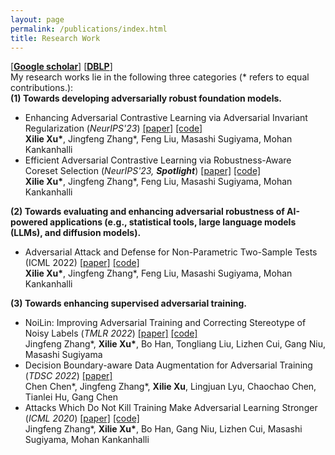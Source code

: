 ```yaml
---
layout: page
permalink: /publications/index.html
title: Research Work
---
```


[[**Google scholar**]](https://scholar.google.com/citations?hl=en&user=zea9MKUAAAAJ) [[**DBLP**]](https://dblp.org/pid/259/2327.html) <br/>
My research works lie in the following three categories (\* refers to equal contributions.): <br/>
**(1) Towards developing adversarially robust foundation models.**
- Enhancing Adversarial Contrastive Learning via Adversarial Invariant Regularization (*NeurIPS'23*) [[paper]](https://arxiv.org/pdf/2305.00374.pdf) [[code]]()
<br/> **Xilie Xu\***, Jingfeng Zhang\*, Feng Liu, Masashi Sugiyama, Mohan Kankanhalli
- Efficient Adversarial Contrastive Learning via Robustness-Aware Coreset Selection (*NeurIPS'23,* ***Spotlight***) [[paper]](https://arxiv.org/pdf/2302.03857.pdf) [[code]]()
<br/> **Xilie Xu\***, Jingfeng Zhang\*, Feng Liu, Masashi Sugiyama, Mohan Kankanhalli

**(2) Towards evaluating and enhancing adversarial robustness of AI-powered applications (e.g., statistical tools, large language models (LLMs), and diffusion models).**
- Adversarial Attack and Defense for Non-Parametric Two-Sample Tests (ICML 2022) [[paper]](https://proceedings.mlr.press/v162/xu22m/xu22m.pdf) [[code]](https://github.com/GodXuxilie/Robust-TST)
<br/> **Xilie Xu\***, Jingfeng Zhang*, Feng Liu, Masashi Sugiyama, Mohan Kankanhalli

**(3) Towards enhancing supervised adversarial training.** 

- NoiLin: Improving Adversarial Training and Correcting Stereotype of Noisy Labels (*TMLR 2022*) [[paper]](https://openreview.net/pdf?id=zlQXV7xtZs) [[code]](https://github.com/zjfheart/NoiLIn) <br> Jingfeng Zhang\*, **Xilie Xu\***, Bo Han, Tongliang Liu, Lizhen Cui, Gang Niu, Masashi Sugiyama
- Decision Boundary-aware Data Augmentation for Adversarial Training (*TDSC 2022*) [[paper]](https://ieeexplore.ieee.org/abstract/document/9754227)
<br/> Chen Chen\*, Jingfeng Zhang\*, **Xilie Xu**, Lingjuan Lyu, Chaochao Chen, Tianlei Hu, Gang Chen
- Attacks Which Do Not Kill Training Make Adversarial Learning Stronger (*ICML 2020*) [[paper]](https://proceedings.mlr.press/v119/zhang20z/zhang20z.pdf) [[code]](https://github.com/zjfheart/Friendly-Adversarial-Training)
<br/> Jingfeng Zhang\*, **Xilie Xu\***, Bo Han, Gang Niu, Lizhen Cui, Masashi Sugiyama, Mohan Kankanhalli

<br>
